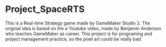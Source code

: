 # Project_SpaceRTS
This is a Real-time Strategy game made by GameMaker Studio 2.
The original idea is based on the a Youtube video, made by Benjamin Anderson who teaches GameMaker as career.
This project is for programing and project management practice, so the pixel art could be really bad.
